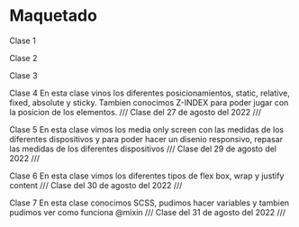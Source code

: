 # Maquetado


Clase 1

Clase 2

Clase 3

Clase 4
 En esta clase vinos los diferentes posicionamientos, static, relative, fixed, absolute y sticky. Tambien conocimos Z-INDEX para poder jugar con la posicion de los elementos. /// Clase del 27 de agosto del 2022 ///

Clase 5
 En esta clase vimos los media only screen con las medidas de los diferentes dispositivos y para poder hacer un disenio responsivo, repasar las medidas de los diferentes dispositivos /// Clase del 29 de agosto del 2022 ///

Clase 6
 En esta clase vimos los diferentes tipos de flex box, wrap y justify content /// Clase del 30 de agosto del 2022 ///

Clase 7
 En esta clase conocimos SCSS, pudimos hacer variables y tambien pudimos ver como funciona @mixin /// Clase del 31 de agosto del 2022 ///